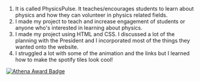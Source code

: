 1. It is called PhysicsPulse. It teaches/encourages students to learn about physics and how they can volunteer in physics related fields.
2. I made my project to teach and increase engagement of students or anyone who's interested in learning about physics.
3. I made my project using HTML and CSS. I discussed a lot of the planning with the President and I incorporated most of the things they wanted onto the website.
4. I struggled a lot with some of the animation and the links but I learned how to make the spotify tiles look cool!



[![Athena Award Badge](https://img.shields.io/endpoint?url=https%3A%2F%2Faward.athena.hackclub.com%2Fapi%2Fbadge)](https://award.athena.hackclub.com?utm_source=readme)
